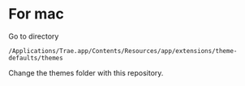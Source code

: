 # For mac
Go to directory
```
/Applications/Trae.app/Contents/Resources/app/extensions/theme-defaults/themes
```
Change the themes folder with this repository.
